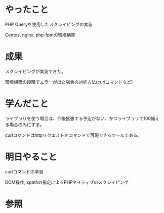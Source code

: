 # やったこと

PHP Queryを使用したスクレイピングの実装

Centos, nginx, php-fpmの環境構築



# 成果

スクレイピングが実装できた。

環境構築の段階でエラーが出た場合の対処方法(curlコマンドなど)



# 学んだこと

ライブラリを使う場合は、今後拡張する予定がない、かつライブラリで100補える場合のみにする。

curlコマンドはhttpリクエストをコマンドで再現できるツールである。

 

# 明日やること

curlコマンドの学習

DOM操作, xpathの指定によるPHPネイティブのスクレイピング



# 参照